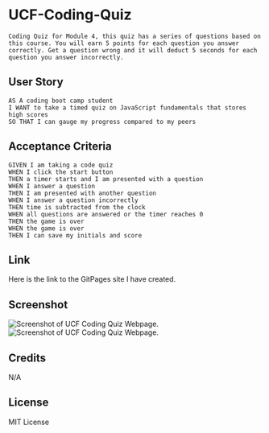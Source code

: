# UCF-Coding-Quiz
    Coding Quiz for Module 4, this quiz has a series of questions based on this course. You will earn 5 points for each question you answer correctly. Get a question wrong and it will deduct 5 seconds for each question you answer incorrectly.

## User Story
    AS A coding boot camp student
    I WANT to take a timed quiz on JavaScript fundamentals that stores high scores
    SO THAT I can gauge my progress compared to my peers

## Acceptance Criteria
    GIVEN I am taking a code quiz
    WHEN I click the start button
    THEN a timer starts and I am presented with a question
    WHEN I answer a question
    THEN I am presented with another question
    WHEN I answer a question incorrectly
    THEN time is subtracted from the clock
    WHEN all questions are answered or the timer reaches 0
    THEN the game is over
    WHEN the game is over
    THEN I can save my initials and score

## Link

Here is the link to the GitPages site I have created.


## Screenshot

![Screenshot of UCF Coding Quiz Webpage.]()
![Screenshot of UCF Coding Quiz Webpage.]()

## Credits

N/A

## License

MIT License










